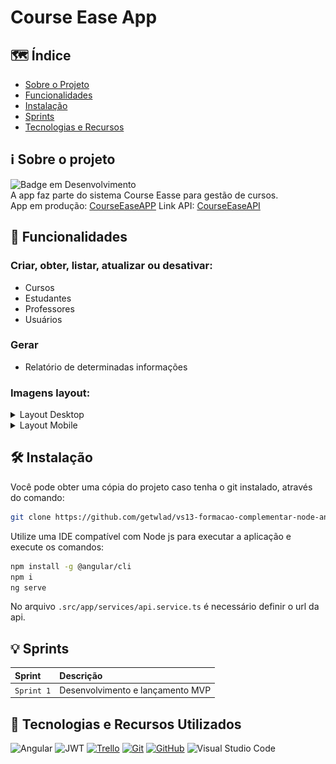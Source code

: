 # Course Ease App

## :world_map: Índice

- [Sobre o Projeto](#information_source-sobre-o-projeto)
- [Funcionalidades](#hammer-funcionalidades)
- [Instalação](#hammer_and_wrench-instalação)
- [Sprints](#bulb-sprints)
- [Tecnologias e Recursos](#open_book-tecnologias-e-recursos-utilizados)

## :information_source: Sobre o projeto

![Badge em Desenvolvimento](http://img.shields.io/static/v1?label=STATUS&message=EM%20MELHORIA%20CONTÍNUA&color=GREEN&style=for-the-badge)<br>
A app faz parte do sistema Course Easse para gestão de cursos. <br>
App em produção: [CourseEaseAPP](https://courseease.vercel.app/)
Link API: [CourseEaseAPI](https://github.com/getwlad/course-ease-back) 

## :hammer: Funcionalidades

### Criar, obter, listar, atualizar ou desativar:

- Cursos
- Estudantes
- Professores
- Usuários

### Gerar

- Relatório de determinadas informações

### Imagens layout: <br>

<details>
  <summary>Layout Desktop</summary>
<img src="./docs/captura-desk-1.png" alt="Desk 1">
<img src="./docs/captura-desk-2.png" alt="Desk 2">
<img src="./docs/captura-desk-3.png" alt="Desk 3">
</p>
</details>
<details>
  <summary>Layout Mobile</summary>
<img src="./docs/captura-mobile-1.png" alt="Mob 1" width="256">
<img src="./docs/captura-mobile-2.png" alt="Mob 2" width="256">
<img src="./docs/captura-mobile-3.png" alt="Mob 3" width="256">
</details>

## :hammer_and_wrench: Instalação

Você pode obter uma cópia do projeto caso tenha o git instalado, através do comando:

```bash
git clone https://github.com/getwlad/vs13-formacao-complementar-node-angular-front.git
```

Utilize uma IDE compatível com Node js para executar a aplicação e execute os comandos:

```bash
npm install -g @angular/cli
npm i
ng serve
```

No arquivo `.src/app/services/api.service.ts` é necessário definir o url da api.<br>

## :bulb: Sprints

| Sprint     | Descrição                         |
| :--------- | :-------------------------------- |
| `Sprint 1` | Desenvolvimento e lançamento MVP |

## :open_book: Tecnologias e Recursos Utilizados

![Angular](https://img.shields.io/badge/angular-%23DD0031.svg?style=for-the-badge&logo=angular&logoColor=white)
![JWT](https://img.shields.io/badge/JWT-black?style=for-the-badge&logo=JSON%20web%20tokens)
[![Trello](https://img.shields.io/badge/Trello-0052CC?style=for-the-badge&logo=trello&logoColor=white)](https://trello.com/)
[![Git](https://img.shields.io/badge/GIT-E44C30?&style=for-the-badge&logo=git&logoColor=white)](https://git-scm.com/doc)
[![GitHub](https://img.shields.io/badge/GitHub-100000?&style=for-the-badge&logo=github&logoColor=white)](https://github.com/)
![Visual Studio Code](https://img.shields.io/badge/Visual%20Studio%20Code-0078d7.svg?style=for-the-badge&logo=visual-studio-code&logoColor=white)
